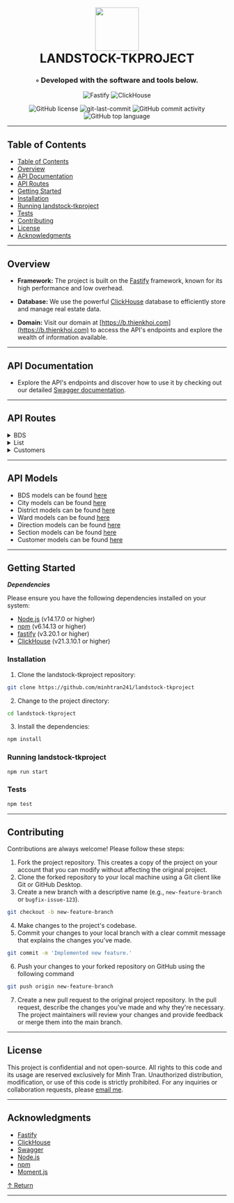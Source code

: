 <div align="center">
<h1 align="center">
<img src="https://icons.veryicon.com/png/o/system/easemob-management-background-icon/rest-api.png" width="100" />
<br>LANDSTOCK-TKPROJECT</h1>
<h3>◦ Developed with the software and tools below.</h3>

<p align="center">
<img src="https://img.shields.io/badge/Fastify-000000.svg?style&logo=Fastify&logoColor=white" alt="Fastify" />
<img src="https://img.shields.io/badge/ClickHouse-00AFC7.svg?style&logo=ClickHouse&logoColor=white" alt="ClickHouse" />
</p>
<img src="https://img.shields.io/github/license/minhtran241/landstock-tkproject?style&color=5D6D7E" alt="GitHub license" />
<img src="https://img.shields.io/github/last-commit/minhtran241/landstock-tkproject?style&color=5D6D7E" alt="git-last-commit" />
<img src="https://img.shields.io/github/commit-activity/m/minhtran241/landstock-tkproject?style&color=5D6D7E" alt="GitHub commit activity" />
<img src="https://img.shields.io/github/languages/top/minhtran241/landstock-tkproject?style&color=5D6D7E" alt="GitHub top language" />
</div>

---

## Table of Contents

- [Table of Contents](#-table-of-contents)
- [Overview](#-overview)
- [API Documentation](#-api-documentation)
- [API Routes](#api-routes)
- [Getting Started](#-getting-started)
- [Installation](#-installation)
- [Running landstock-tkproject](#-running-landstock-tkproject)
- [Tests](#-tests)
- [Contributing](#-contributing)
- [License](#-license)
- [Acknowledgments](#-acknowledgments)

---

## Overview

- **Framework:** The project is built on the [Fastify](https://fastify.io/) framework, known for its high performance and low overhead.

- **Database:** We use the powerful [ClickHouse](https://clickhouse.tech/) database to efficiently store and manage real estate data.

- **Domain:** Visit our domain at [https://b.thienkhoi.com](https://b.thienkhoi.com) to access the API's endpoints and explore the wealth of information available.

---

## API Documentation

- Explore the API's endpoints and discover how to use it by checking out our detailed [Swagger documentation](https://b.thienkhoi.com/docs).

---

## API Routes

<details closed><summary>BDS</summary>

**Description:**
This route handles interactions related to real estate properties.

- **Get all the real estates:**  
  Endpoint: `http://b.thienkhoi.com/bds`  
  Method: `GET`  
  Returns a list of all available real estate properties.

- **Get a real estates by *sID*:**  
  Endpoint: `http://b.thienkhoi.com/bds/sID`  
  Method: `GET`
  Query: `sID`
  Returns a real estate properties that match the provided *sID*.

- **Create a new real estates:**  
  Endpoint: `http://b.thienkhoi.com/bds`  
  Method: `POST`
  Creates a new real estate property.

- **Delete a real estates by *sID*:**
  Endpoint: `http://b.thienkhoi.com/bds/sID`  
  Method: `DELETE`
  Deletes a real estate property that match the provided *sID*.

[More route details and documentation can be found in the provided link to the source code.](https://github.com/minhtran241/landstock-tkproject/blob/main/routes/bds/index.js)

Feel free to provide further information or documentation for your routes as needed in your README.

</details>

<details closed><summary>List</summary>

**Description:**
This route contains sub-routes that list all properties of a certain type.

- **Get all the cities:**  
  Endpoint: `http://b.thienkhoi.com/list/tinh`  
  Method: `GET`  
  Returns a list of all available cities.

- **Get all the districts:**  
  Endpoint: `http://b.thienkhoi.com/list/quan`  
  Method: `GET`  
  Returns a list of all available districts.

- **Get all the wards:**  
  Endpoint: `http://b.thienkhoi.com/list/phuongxa`  
  Method: `GET`  
  Returns a list of all available wards.

- **Get all the directions:**  
  Endpoint: `http://b.thienkhoi.com/list/huongnha`  
  Method: `GET`  
  Returns a list of all available directions.

- **Get all the sections:**  
  Endpoint: `http://b.thienkhoi.com/list/loaihang`  
  Method: `GET`  
  Returns a list of all available sections.

[More route details and documentation can be found in the provided link to the source code.](https://github.com/minhtran241/landstock-tkproject/blob/main/routes/list)

Feel free to provide further information or documentation for your routes as needed in your README.

</details>

<details closed><summary>Customers</summary>

**Description:**
This route handles interactions related to customer properties.

- **Get all the customers:**  
  Endpoint: `http://b.thienkhoi.com/kh`  
  Method: `GET`  
  Returns a list of all available customers.

- **Get a customer by *sID*:**
  Endpoint: `http://b.thienkhoi.com/kh/sID`  
  Method: `GET`
  Query: `sID`
  Returns a customer that match the provided *sID*.

- **Create a new customer:**
  Endpoint: `http://b.thienkhoi.com/kh`  
  Method: `POST`
  Creates a new customer.

- **Delete a customer by *sID*:**
  Endpoint: `http://b.thienkhoi.com/kh/sID`  
  Method: `DELETE`
  Deletes a customer that match the provided *sID*.

[More route details and documentation can be found in the provided link to the source code.](https://github.com/minhtran241/landstock-tkproject/blob/main/routes/kh/index.js)

Feel free to provide further information or documentation for your routes as needed in your README.

</details>

---

## API Models

- BDS models can be found [here](https://github.com/minhtran241/landstock-tkproject/blob/main/queries/create/tb_BDS.sql)
- City models can be found [here](https://github.com/minhtran241/landstock-tkproject/blob/main/queries/create/tb_Tinh.sql)
- District models can be found [here](https://github.com/minhtran241/landstock-tkproject/blob/main/queries/create/tb_Quan.sql)
- Ward models can be found [here](https://github.com/minhtran241/landstock-tkproject/blob/main/queries/create/tb_PhuongXa.sql)
- Direction models can be found [here](https://github.com/minhtran241/landstock-tkproject/blob/main/queries/create/tb_HuongNha.sql)
- Section models can be found [here](https://github.com/minhtran241/landstock-tkproject/blob/main/queries/create/tb_LoaiHang.sql)
- Customer models can be found [here](https://github.com/minhtran241/landstock-tkproject/blob/main/queries/create/tb_KhachHang.sql)

---

## Getting Started

***Dependencies***

Please ensure you have the following dependencies installed on your system:

- [Node.js](https://nodejs.org/en/) (v14.17.0 or higher)
- [npm](https://www.npmjs.com/) (v6.14.13 or higher)
- [fastify](https://www.fastify.io/) (v3.20.1 or higher)
- [ClickHouse](https://clickhouse.tech/) (v21.3.10.1 or higher)

### Installation

1. Clone the landstock-tkproject repository:

```sh
git clone https://github.com/minhtran241/landstock-tkproject
```

2. Change to the project directory:

```sh
cd landstock-tkproject
```

3. Install the dependencies:

```sh
npm install
```

### Running landstock-tkproject

```sh
npm run start
```

### Tests

```sh
npm test
```

---

## Contributing

Contributions are always welcome! Please follow these steps:

1. Fork the project repository. This creates a copy of the project on your account that you can modify without affecting the original project.
2. Clone the forked repository to your local machine using a Git client like Git or GitHub Desktop.
3. Create a new branch with a descriptive name (e.g., `new-feature-branch` or `bugfix-issue-123`).

```sh
git checkout -b new-feature-branch
```

4. Make changes to the project's codebase.
5. Commit your changes to your local branch with a clear commit message that explains the changes you've made.

```sh
git commit -m 'Implemented new feature.'
```

6. Push your changes to your forked repository on GitHub using the following command

```sh
git push origin new-feature-branch
```

7. Create a new pull request to the original project repository. In the pull request, describe the changes you've made and why they're necessary.
The project maintainers will review your changes and provide feedback or merge them into the main branch.

---

## License

This project is confidential and not open-source. All rights to this code and its usage are reserved exclusively for Minh Tran. Unauthorized distribution, modification, or use of this code is strictly prohibited. For any inquiries or collaboration requests, please [email me](mailto:minhthevenus@gmail.com).

---

## Acknowledgments

- [Fastify](https://fastify.io/)
- [ClickHouse](https://clickhouse.tech/)
- [Swagger](https://swagger.io/)
- [Node.js](https://nodejs.org/en/)
- [npm](https://www.npmjs.com/)
- [Moment.js](https://momentjs.com/)

[↑ Return](#Top)

---
